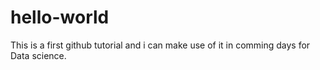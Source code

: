 # hello-world
This is a first github tutorial and i can make use of it in comming days for Data science.

